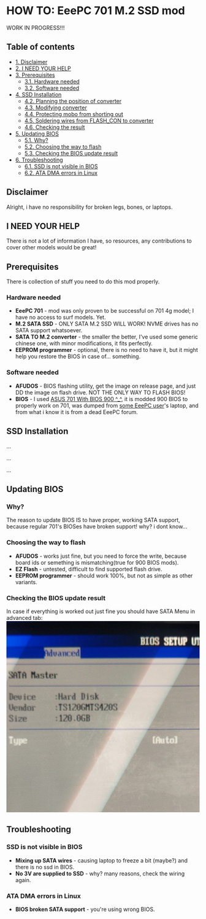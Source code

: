 # HOW TO: EeePC 701 M.2 SSD mod
WORK IN PROGRESS!!!

## Table of contents

- [1. Disclaimer](#dislaimer)
- [2. I NEED YOUR HELP](#i-need-your-help)
- [3. Prerequisites](#prerequisites)
  - [3.1. Hardware needed](#hardware-needed)
  - [3.2. Software needed](#software-needed)
- [4. SSD Installation](#ssd-installation)
  - [4.2. Planning the position of converter](#)
  - [4.3. Modifying converter](#)
  - [4.4. Protecting mobo from shorting out](#)
  - [4.5. Soldering wires from FLASH_CON to converter](#)
  - [4.6. Checking the result](#)
- [5. Updating BIOS](#updating-bios)
  - [5.1. Why?](#why?)
  - [5.2. Choosing the way to flash](#choosing-the-way-to-flash)
  - [5.3. Checking the BIOS update result](#checking-the-BIOS-update-result)
- [6. Troubleshooting](#troubleshooting)
  - [6.1. SSD is not visible in BIOS](#ssd-is-not-visible-in-bios)
  - [6.2. ATA DMA errors in Linux](#)

## Disclaimer
Alright, i have no responsibility for broken legs, bones, or laptops.

## I NEED YOUR HELP
There is not a lot of information I have, so resources, any contributions to cover other models would be great!

## Prerequisites
There is collection of stuff you need to do this mod properly.

### Hardware needed

- __EeePC 701__ - mod was only proven to be successful on 701 4g model; I have no access to surf models. Yet.
- __M.2 SATA SSD__ - ONLY SATA M.2 SSD WILL WORK! NVME drives has no SATA support whatsoever.
- __SATA TO M.2 converter__ - the smaller the better, I've used some generic chinese one, with minor modifications, it fits perfectly.
- __EEPROM programmer__ - optional, there is no need to have it, but it might help you restore the BIOS in case of... something.

### Software needed

- __AFUDOS__ - BIOS flashing utility, get the image on release page, and just DD the image on flash drive. NOT THE ONLY WAY TO FLASH BIOS! <!-- TODO: more ways to flash -->
- __BIOS__ - I used [ASUS 701 With BIOS 900 ^_^](https://archive.org/details/bios_20230906), it is modded 900 BIOS to properly work on 701, was dumped from [some EeePC user](https://github.com/ninekeem)'s laptop, and from what i know it is from a dead EeePC forum.

## SSD Installation
<!-- TODO: installation proccess -->
...

...

...

## Updating BIOS

### Why?

The reason to update BIOS IS to have proper, working SATA support, because regular 701's BIOSes have broken support! why? i dont know... 

### Choosing the way to flash

- __AFUDOS__ - works just fine, but you need to force the write, because board ids or semething is mismatching(true for 900 BIOS mods).
- __EZ Flash__ - untested, difficult to find supported flash drive.
- __EEPROM programmer__ - should work 100%, but not as simple as other variants.

### Checking the BIOS update result

In case if everything is worked out just fine you should have SATA Menu in advanced tab:
![SATA menu](images/sata-menu.png "SATA Menu")

## Troubleshooting

### SSD is not visible in BIOS

- __Mixing up SATA wires__ - causing laptop to freeze a bit (maybe?) and there is no ssd in BIOS.
- __No 3V are supplied to SSD__ - why? many reasons, check the wiring again.

### ATA DMA errors in Linux

- __BIOS broken SATA support__ - you're using wrong BIOS.